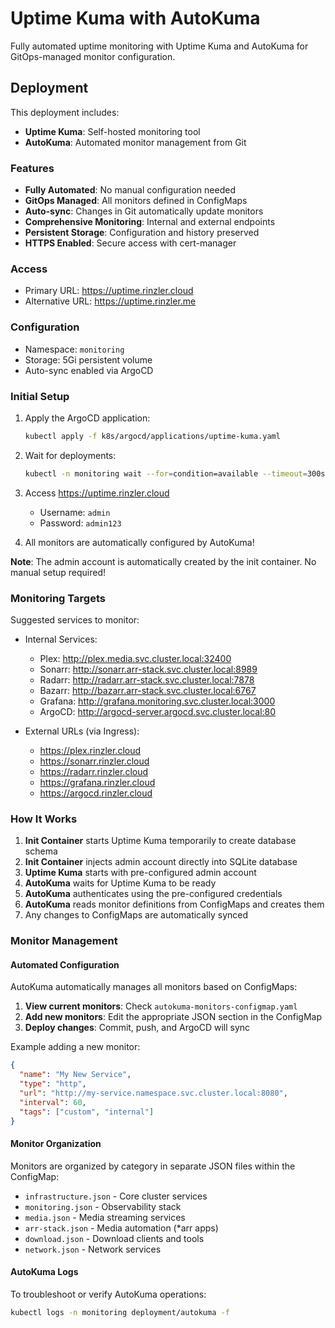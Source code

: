 # Uptime Kuma with AutoKuma

Fully automated uptime monitoring with Uptime Kuma and AutoKuma for GitOps-managed monitor configuration.

## Deployment

This deployment includes:
- **Uptime Kuma**: Self-hosted monitoring tool
- **AutoKuma**: Automated monitor management from Git

### Features
- **Fully Automated**: No manual configuration needed
- **GitOps Managed**: All monitors defined in ConfigMaps
- **Auto-sync**: Changes in Git automatically update monitors
- **Comprehensive Monitoring**: Internal and external endpoints
- **Persistent Storage**: Configuration and history preserved
- **HTTPS Enabled**: Secure access with cert-manager

### Access
- Primary URL: https://uptime.rinzler.cloud
- Alternative URL: https://uptime.rinzler.me

### Configuration
- Namespace: `monitoring`
- Storage: 5Gi persistent volume
- Auto-sync enabled via ArgoCD

### Initial Setup
1. Apply the ArgoCD application:
   ```bash
   kubectl apply -f k8s/argocd/applications/uptime-kuma.yaml
   ```

2. Wait for deployments:
   ```bash
   kubectl -n monitoring wait --for=condition=available --timeout=300s deployment/uptime-kuma deployment/autokuma
   ```

3. Access https://uptime.rinzler.cloud
   - Username: `admin`
   - Password: `admin123`
   
4. All monitors are automatically configured by AutoKuma!

**Note**: The admin account is automatically created by the init container. No manual setup required!

### Monitoring Targets
Suggested services to monitor:
- Internal Services:
  - Plex: http://plex.media.svc.cluster.local:32400
  - Sonarr: http://sonarr.arr-stack.svc.cluster.local:8989
  - Radarr: http://radarr.arr-stack.svc.cluster.local:7878
  - Bazarr: http://bazarr.arr-stack.svc.cluster.local:6767
  - Grafana: http://grafana.monitoring.svc.cluster.local:3000
  - ArgoCD: http://argocd-server.argocd.svc.cluster.local:80
  
- External URLs (via Ingress):
  - https://plex.rinzler.cloud
  - https://sonarr.rinzler.cloud
  - https://radarr.rinzler.cloud
  - https://grafana.rinzler.cloud
  - https://argocd.rinzler.cloud

### How It Works

1. **Init Container** starts Uptime Kuma temporarily to create database schema
2. **Init Container** injects admin account directly into SQLite database
3. **Uptime Kuma** starts with pre-configured admin account
4. **AutoKuma** waits for Uptime Kuma to be ready
5. **AutoKuma** authenticates using the pre-configured credentials
6. **AutoKuma** reads monitor definitions from ConfigMaps and creates them
7. Any changes to ConfigMaps are automatically synced

### Monitor Management

#### Automated Configuration
AutoKuma automatically manages all monitors based on ConfigMaps:

1. **View current monitors**: Check `autokuma-monitors-configmap.yaml`
2. **Add new monitors**: Edit the appropriate JSON section in the ConfigMap
3. **Deploy changes**: Commit, push, and ArgoCD will sync

Example adding a new monitor:
```json
{
  "name": "My New Service",
  "type": "http",
  "url": "http://my-service.namespace.svc.cluster.local:8080",
  "interval": 60,
  "tags": ["custom", "internal"]
}
```

#### Monitor Organization
Monitors are organized by category in separate JSON files within the ConfigMap:
- `infrastructure.json` - Core cluster services
- `monitoring.json` - Observability stack
- `media.json` - Media streaming services
- `arr-stack.json` - Media automation (*arr apps)
- `download.json` - Download clients and tools
- `network.json` - Network services

#### AutoKuma Logs
To troubleshoot or verify AutoKuma operations:
```bash
kubectl logs -n monitoring deployment/autokuma -f
```